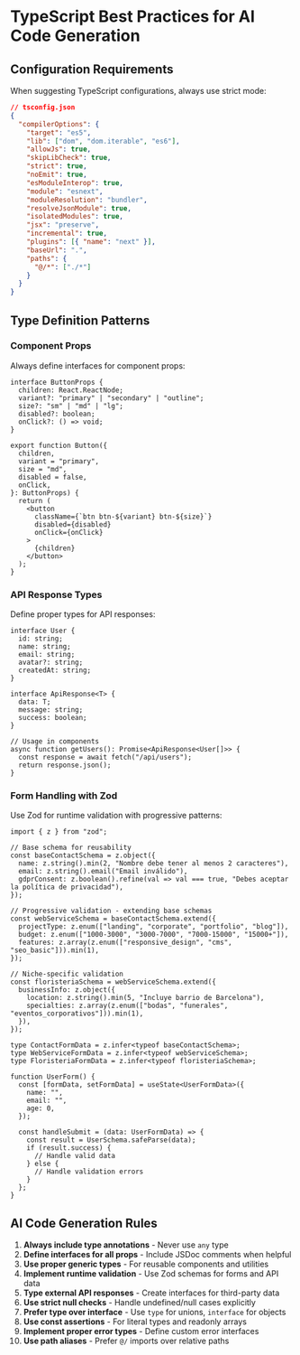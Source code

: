 # TypeScript Best Practices for AI Code Generation

## Configuration Requirements

When suggesting TypeScript configurations, always use strict mode:

```json
// tsconfig.json
{
  "compilerOptions": {
    "target": "es5",
    "lib": ["dom", "dom.iterable", "es6"],
    "allowJs": true,
    "skipLibCheck": true,
    "strict": true,
    "noEmit": true,
    "esModuleInterop": true,
    "module": "esnext",
    "moduleResolution": "bundler",
    "resolveJsonModule": true,
    "isolatedModules": true,
    "jsx": "preserve",
    "incremental": true,
    "plugins": [{ "name": "next" }],
    "baseUrl": ".",
    "paths": {
      "@/*": ["./*"]
    }
  }
}
```

## Type Definition Patterns

### Component Props

Always define interfaces for component props:

```tsx
interface ButtonProps {
  children: React.ReactNode;
  variant?: "primary" | "secondary" | "outline";
  size?: "sm" | "md" | "lg";
  disabled?: boolean;
  onClick?: () => void;
}

export function Button({
  children,
  variant = "primary",
  size = "md",
  disabled = false,
  onClick,
}: ButtonProps) {
  return (
    <button
      className={`btn btn-${variant} btn-${size}`}
      disabled={disabled}
      onClick={onClick}
    >
      {children}
    </button>
  );
}
```

### API Response Types

Define proper types for API responses:

```tsx
interface User {
  id: string;
  name: string;
  email: string;
  avatar?: string;
  createdAt: string;
}

interface ApiResponse<T> {
  data: T;
  message: string;
  success: boolean;
}

// Usage in components
async function getUsers(): Promise<ApiResponse<User[]>> {
  const response = await fetch("/api/users");
  return response.json();
}
```

### Form Handling with Zod

Use Zod for runtime validation with progressive patterns:

```tsx
import { z } from "zod";

// Base schema for reusability
const baseContactSchema = z.object({
  name: z.string().min(2, "Nombre debe tener al menos 2 caracteres"),
  email: z.string().email("Email inválido"),
  gdprConsent: z.boolean().refine(val => val === true, "Debes aceptar la política de privacidad"),
});

// Progressive validation - extending base schemas
const webServiceSchema = baseContactSchema.extend({
  projectType: z.enum(["landing", "corporate", "portfolio", "blog"]),
  budget: z.enum(["1000-3000", "3000-7000", "7000-15000", "15000+"]),
  features: z.array(z.enum(["responsive_design", "cms", "seo_basic"])).min(1),
});

// Niche-specific validation
const floristeriaSchema = webServiceSchema.extend({
  businessInfo: z.object({
    location: z.string().min(5, "Incluye barrio de Barcelona"),
    specialties: z.array(z.enum(["bodas", "funerales", "eventos_corporativos"])).min(1),
  }),
});

type ContactFormData = z.infer<typeof baseContactSchema>;
type WebServiceFormData = z.infer<typeof webServiceSchema>;
type FloristeriaFormData = z.infer<typeof floristeriaSchema>;

function UserForm() {
  const [formData, setFormData] = useState<UserFormData>({
    name: "",
    email: "",
    age: 0,
  });

  const handleSubmit = (data: UserFormData) => {
    const result = UserSchema.safeParse(data);
    if (result.success) {
      // Handle valid data
    } else {
      // Handle validation errors
    }
  };
}
```

## AI Code Generation Rules

1. **Always include type annotations** - Never use `any` type
2. **Define interfaces for all props** - Include JSDoc comments when helpful
3. **Use proper generic types** - For reusable components and utilities
4. **Implement runtime validation** - Use Zod schemas for forms and API data
5. **Type external API responses** - Create interfaces for third-party data
6. **Use strict null checks** - Handle undefined/null cases explicitly
7. **Prefer type over interface** - Use `type` for unions, `interface` for objects
8. **Use const assertions** - For literal types and readonly arrays
9. **Implement proper error types** - Define custom error interfaces
10. **Use path aliases** - Prefer `@/` imports over relative paths
